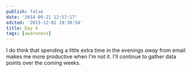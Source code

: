 ```yaml
---
publish: false
date: '2014-09-21 12:57:17'
edited: '2015-12-02 19:30:54'
title: Day 4
tags: [awareness]
---
```


I do think that spending a little extra time in the evenings *away* from email makes me more productive when I'm not it. I'll continue to gather data points over the coming weeks. 